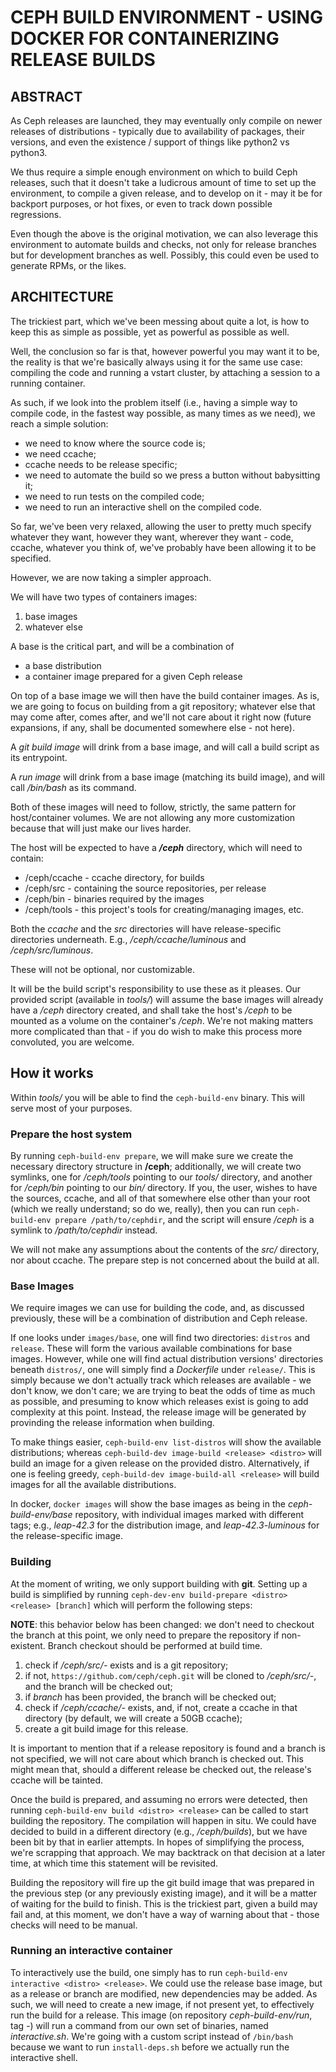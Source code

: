 
CEPH BUILD ENVIRONMENT - USING DOCKER FOR CONTAINERIZING RELEASE BUILDS
=======================================================================

## ABSTRACT

As Ceph releases are launched, they may eventually only compile on newer
releases of distributions - typically due to availability of packages, their
versions, and even the existence / support of things like python2 vs python3.

We thus require a simple enough environment on which to build Ceph releases,
such that it doesn't take a ludicrous amount of time to set up the
environment, to compile a given release, and to develop on it - may it be for
backport purposes, or hot fixes, or even to track down possible regressions.

Even though the above is the original motivation, we can also leverage this
environment to automate builds and checks, not only for release branches but
for development branches as well. Possibly, this could even be used to
generate RPMs, or the likes.


## ARCHITECTURE

The trickiest part, which we've been messing about quite a lot, is how to keep
this as simple as possible, yet as powerful as possible as well.

Well, the conclusion so far is that, however powerful you may want it to be,
the reality is that we're basically always using it for the same use case:
compiling the code and running a vstart cluster, by attaching a session to a
running container.

As such, if we look into the problem itself (i.e., having a simple way to
compile code, in the fastest way possible, as many times as we need), we reach
a simple solution:

  * we need to know where the source code is;
  * we need ccache;
  * ccache needs to be release specific;
  * we need to automate the build so we press a button without babysitting it;
  * we need to run tests on the compiled code;
  * we need to run an interactive shell on the compiled code.

So far, we've been very relaxed, allowing the user to pretty much specify
whatever they want, however they want, wherever they want - code, ccache,
whatever you think of, we've probably have been allowing it to be specified.

However, we are now taking a simpler approach.

We will have two types of containers images:

  1. base images
  2. whatever else

A base is the critical part, and will be a combination of

  * a base distribution
  * a container image prepared for a given Ceph release

On top of a base image we will then have the build container images. As is, we
are going to focus on building from a git repository; whatever else that may
come after, comes after, and we'll not care about it right now (future
expansions, if any, shall be documented somewhere else - not here).

A _git build image_ will drink from a base image, and will call a build script
as its entrypoint.

A _run image_ will drink from a base image (matching its build image), and
will call _/bin/bash_ as its command.

Both of these images will need to follow, strictly, the same pattern for
host/container volumes. We are not allowing any more customization because
that will just make our lives harder.

The host will be expected to have a **_/ceph_** directory, which will need to
contain:

  * /ceph/ccache - ccache directory, for builds
  * /ceph/src    - containing the source repositories, per release
  * /ceph/bin    - binaries required by the images
  * /ceph/tools  - this project's tools for creating/managing images, etc.

Both the _ccache_ and the _src_ directories will have release-specific
directories underneath. E.g., _/ceph/ccache/luminous_ and
_/ceph/src/luminous_.

These will not be optional, nor customizable.

It will be the build script's responsibility to use these as it pleases. Our
provided script (available in _tools/_) will assume the base images will
already have a _/ceph_ directory created, and shall take the host's _/ceph_ to
be mounted as a volume on the container's _/ceph_. We're not making matters
more complicated than that - if you do wish to make this process more
convoluted, you are welcome.


## How it works

Within _tools/_ you will be able to find the `ceph-build-env` binary. This
will serve most of your purposes.


### Prepare the host system

By running `ceph-build-env prepare`, we will make sure we create the necessary
directory structure in **/ceph**; additionally, we will create two symlinks,
one for _/ceph/tools_ pointing to our _tools/_ directory, and another for
_/ceph/bin_ pointing to our _bin/_ directory. If you, the user, wishes to have
the sources, ccache, and all of that somewhere else other than your root
(which we really understand; so do we, really), then you can run
`ceph-build-env prepare /path/to/cephdir`, and the script will ensure _/ceph_
is a symlink to _/path/to/cephdir_ instead.

We will not make any assumptions about the contents of the _src/_ directory,
nor about ccache. The prepare step is not concerned about the build at all.


### Base Images

We require images we can use for building the code, and, as discussed
previously, these will be a combination of distribution and Ceph release.

If one looks under `images/base`, one will find two directories: `distros` and
`release`. These will form the various available combinations for base images.
However, while one will find actual distribution versions' directories beneath
`distros/`, one will simply find a _Dockerfile_ under `release/`. This is
simply because we don't actually track which releases are available - we don't
know, we don't care; we are trying to beat the odds of time as much as
possible, and presuming to know which releases exist is going to add
complexity at this point. Instead, the release image will be generated by
provinding the release information when building.

To make things easier, `ceph-build-env list-distros` will show the available
distributions; whereas `ceph-build-dev image-build <release> <distro>` will
build an image for a given release on the provided distro. Alternatively, if
one is feeling greedy, `ceph-build-dev image-build-all <release>` will build
images for all the available distributions.

In docker, `docker images` will show the base images as being in the 
_ceph-build-env/base_ repository, with individual images marked with different
tags; e.g., _leap-42.3_ for the distribution image, and _leap-42.3-luminous_
for the release-specific image.

### Building

At the moment of writing, we only support building with **git**. Setting up a
build is simplified by running
`ceph-dev-env build-prepare <distro> <release> [branch]` which will perform
the following steps:

**NOTE**: this behavior below has been changed: we don't need to checkout the
branch at this point, we only need to prepare the repository if non-existent.
Branch checkout should be performed at build time.

  1. check if _/ceph/src/<distro>-<release>_ exists and is a git repository;
  2. if not, `https://github.com/ceph/ceph.git` will be cloned to
  _/ceph/src/<distro>-<release>_, and the branch _<release>_ will be checked
  out;
  2. if _branch_ has been provided, the branch will be checked out;
  3. check if _/ceph/ccache/<distro>-<release>_ exists, and, if not, create a
  ccache in that directory (by default, we will create a 50GB ccache);
  4. create a git build image for this release.

It is important to mention that if a release repository is found and a branch
is not specified, we will not care about which branch is checked out. This
might mean that, should a different release be checked out, the release's
ccache will be tainted.

Once the build is prepared, and assuming no errors were detected, then running
`ceph-build-env build <distro> <release>` can be called to start building the
repository. The compilation will happen in situ. We could have decided to
build in a different directory (e.g., _/ceph/builds_), but we have been bit by
that in earlier attempts. In hopes of simplifying the process, we're scrapping
that approach. We may backtrack on that decision at a later time, at which
time this statement will be revisited.

Building the repository will fire up the git build image that was prepared in
the previous step (or any previously existing image), and it will be a matter
of waiting for the build to finish. This is the trickiest part, given a build
may fail and, at this moment, we don't have a way of warning about that -
those checks will need to be manual.

### Running an interactive container

To interactively use the build, one simply has to run `ceph-build-env
interactive <distro> <release>`. We could use the release base image, but as a
release or branch are modified, new dependencies may be added. As such, we
will need to create a new image, if not present yet, to effectively run the
build for a release. This image (on repository _ceph-build-env/run_, tag
_<distro>-<release>_) will run a command from our own set of binaries, named
_interactive.sh_. We're going with a custom script instead of `/bin/bash`
because we want to run `install-deps.sh` before we actually run the
interactive shell.



